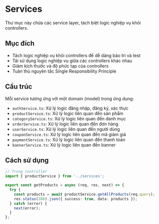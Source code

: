 # Services

Thư mục này chứa các service layer, tách biệt logic nghiệp vụ khỏi controllers.

## Mục đích

- Tách logic nghiệp vụ khỏi controllers để dễ dàng bảo trì và test
- Tái sử dụng logic nghiệp vụ giữa các controllers khác nhau
- Giảm kích thước và độ phức tạp của controllers
- Tuân thủ nguyên tắc Single Responsibility Principle

## Cấu trúc

Mỗi service tương ứng với một domain (model) trong ứng dụng:

- `authService.ts`: Xử lý logic đăng nhập, đăng ký, xác thực
- `productService.ts`: Xử lý logic liên quan đến sản phẩm
- `categoryService.ts`: Xử lý logic liên quan đến danh mục
- `orderService.ts`: Xử lý logic liên quan đến đơn hàng
- `userService.ts`: Xử lý logic liên quan đến người dùng
- `couponService.ts`: Xử lý logic liên quan đến mã giảm giá
- `paymentService.ts`: Xử lý logic liên quan đến thanh toán
- `bannerService.ts`: Xử lý logic liên quan đến banner

## Cách sử dụng

```typescript
// Trong controller
import { productService } from '../services';

export const getProducts = async (req, res, next) => {
  try {
    const products = await productService.getAllProducts(req.query);
    res.status(200).json({ success: true, data: products });
  } catch (error) {
    next(error);
  }
}; 